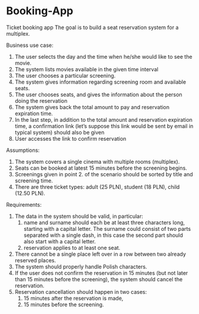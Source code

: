 # Booking-App

Ticket booking app
The goal is to build a seat reservation system for a multiplex.

Business use case:
1. The user selects the day and the time when he/she would like to see the movie.
2. The system lists movies available in the given time interval
3. The user chooses a particular screening.
4. The system gives information regarding screening room and available seats.
5. The user chooses seats, and gives the information about the person doing the reservation
6. The system gives back the total amount to pay and reservation expiration time.
7. In the last step, in addition to the total amount and reservation expiration time, a
confirmation link (let’s suppose this link would be sent by email in typical system)
should also be given
8. User accesses the link to confirm reservation

Assumptions:
1. The system covers a single cinema with multiple rooms (multiplex).
2. Seats can be booked at latest 15 minutes before the screening begins.
3. Screenings given in point 2. of the scenario should be sorted by title and screening
time.
4. There are three ticket types: adult (25 PLN), student (18 PLN), child (12.50 PLN).

Requirements:
1. The data in the system should be valid, in particular:
    1. name and surname should each be at least three characters long, starting
with a capital letter. The surname could consist of two parts separated with a
single dash, in this case the second part should also start with a capital letter.
    2. reservation applies to at least one seat.
2. There cannot be a single place left over in a row between two already reserved
places.
3. The system should properly handle Polish characters.
4. If the user does not confirm the reservation in 15 minutes (but not later than 15
minutes before the screening), the system should cancel the reservation. 
5. Reservation cancellation should happen in two cases:
    1. 15 minutes after the reservation is made,
    2. 15 minutes before the screening.
